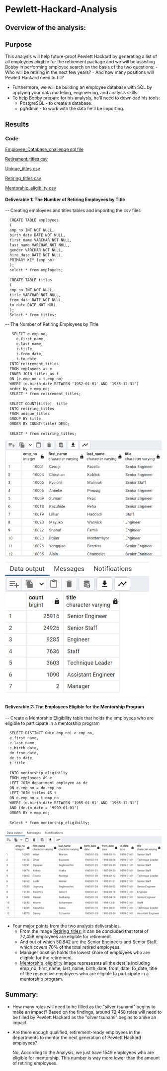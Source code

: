 # Pewlett-Hackard-Analysis
## Overview of the analysis:
## Purpose 
This analysis will help future-proof Pewlett Hackard by generating a list of all employees eligible for the retirement package and we will be assisting Bobby in performing employee search on the basis of the two questions:
    - Who will be retiring in the next few years? 
    - And how many positions will Pewlett Hackard need to fill?
   
- Furthermore, we will be building an employee database with SQL by applying your data modeling, engineering, and analysis skills.
- To help Bobby prepare for his analysis, he'll need to download his tools: 
     - PostgreSQL - to create a database.
     - pgAdmin - to work with the data he'll be importing.

## Results

### Code

[Employee_Database_challenge sql file](Queries/Employee_Database_challenge.sql)

[Retirement_titles csv](Data/retirement_titles.csv)

[Unique_titles csv](Data/unique_titles.csv)

[Retiring_titles csv](Data/retiring_titles.csv)

[Mentorship_eligibilty csv](Data/mentorship_eligibilty.csv)

#### Deliverable 1: The Number of Retiring Employees by Title
-- Creating employees and titles tables and imporitng the csv files 

      CREATE TABLE employees 
      (
      emp_no INT NOT NULL,
      birth_date DATE NOT NULL,
      first_name VARCHAR NOT NULL,
      last_name VARCHAR NOT NULL,
      gender VARCHAR NOT NULL,
      hire_date DATE NOT NULL,
      PRIMARY KEY (emp_no)
      );
      select * from employees;
	 
      CREATE TABLE titles
      (
      emp_no INT NOT NULL,
      title VARCHAR NOT NULL,
      from_date DATE NOT NULL,
      to_date DATE NOT NULL
      );
      Select * from titles;

-- The Number of Retiring Employees by Title

       SELECT e.emp_no,
         e.first_name,
         e.last_name,
         t.title,
         t.from_date,
         t.to_date
      INTO retirement_titles
      FROM employees as e
      INNER JOIN titles as t
      ON (e.emp_no = t.emp_no)
      WHERE (e.birth_date BETWEEN '1952-01-01' AND '1955-12-31')
      order by e.emp_no;
      SELECT * from retirement_titles;

      SELECT COUNT(title), title
      INTO retiring_titles
      FROM unique_titles
      GROUP BY title
      ORDER BY COUNT(title) DESC;

      SELECT * from retiring_titles;
      

![Test Image](/Resources/unique_titles.png)


![Test Image](/Resources/retiring_titles.png)

#### Deliverable 2: The Employees Eligible for the Mentorship Program

-- Create a Mentorship Eligibility table that holds the employees who are eligible to participate in a mentorship program

      SELECT DISTINCT ON(e.emp_no) e.emp_no,
      e.first_name,
      e.last_name, 
      e.birth_date,
      de.from_date,
      de.to_date,
      t.title
	   
      INTO mentorship_eligibilty
      FROM employees AS e
      LEFT JOIN department_employee as de
      ON e.emp_no = de.emp_no
      LEFT JOIN titles AS t
      ON e.emp_no = t.emp_no
      WHERE (e.birth_date BETWEEN '1965-01-01' AND '1965-12-31')
      AND (de.to_date = '9999-01-01')
      ORDER BY e.emp_no;

      Select * from mentorship_eligibilty;

![Test Image](/Resources/mentorship_eligibilty.png)

- Four major points from the two analysis deliverables. 
     - From the Image [Retiring_titles](Resources/retiring_titles.png), it can be concluded that total of 72,458 employees are eligible for retirement.
     - And out of which 50,842 are the Senior Engineers and Senior Staff, which covers 70% of the total retired employees.
     - Manager position holds the lowest share of employees who are eligible for the retirement.
     - [Mentorship_eligibilty](Resources/mentorship_eligibilty.png) Image represesnts all the details including emp_no, first_name, last_name, birth_date,                  from_date, to_date, title of the respective employees who are eligible to participate in a mentorship program.
     


## Summary:

- How many roles will need to be filled as the "silver tsunami" begins to make an impact?
  Based on the findings, around 72,458 roles will need to be filled by Pewlett Hackard as the "silver tsunami" begins to amke an impact.
   
- Are there enough qualified, retirement-ready employees in the departments to mentor the next generation of Pewlett Hackard employees?

  No, According to the Analysis, we just have 1549 employees who are eligible for mentorship. This number is way more lower than the amount of retiring employees. 

